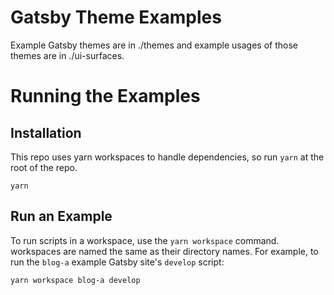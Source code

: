 # Gatsby Theme Examples

Example Gatsby themes are in ./themes and example usages of those
themes are in ./ui-surfaces.

# Running the Examples

## Installation

This repo uses yarn workspaces to handle dependencies, so run `yarn`
at the root of the repo.

```shell
yarn
```

## Run an Example

To run scripts in a workspace, use the `yarn workspace`
command. workspaces are named the same as their directory names. For
example, to run the `blog-a` example Gatsby site's `develop` script:

```shell
yarn workspace blog-a develop
```
